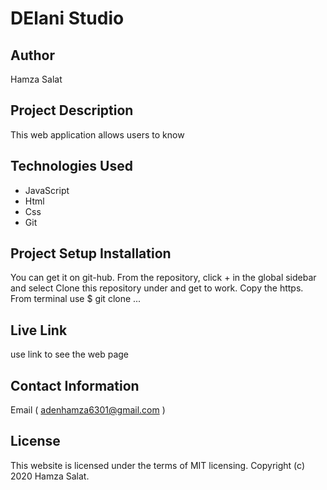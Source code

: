 # DElani Studio 

## Author   
Hamza Salat    

## Project Description
This web application allows users to know 

## Technologies Used

* JavaScript
* Html
* Css   
* Git   
   
## Project Setup Installation

You can get it on git-hub. From the repository, click + in the global sidebar and select Clone this repository under and get to work. Copy the https. From terminal use $ git clone ...


## Live Link
   
use link to see the web page


## Contact Information

Email ( adenhamza6301@gmail.com )

## License

This website is licensed under the terms of MIT licensing. Copyright (c) 2020 Hamza Salat.